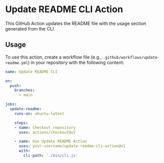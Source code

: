 # Update README CLI Action

This GitHub Action updates the README file with the usage section generated from the CLI.

## Usage

To use this action, create a workflow file (e.g., `.github/workflows/update-readme.yml`) in your repository with the following content:

```yaml
name: Update README CLI 

on:
  push:
    branches:
      - main

jobs:
  update-readme:
    runs-on: ubuntu-latest

    steps:
    - name: Checkout repository
      uses: actions/checkout@v2

    - name: Use Update README Action
      uses: your-username/update-readme-cli-action@v1
      with:
        cli-path: './bin/cli.js'

